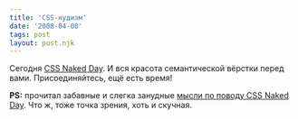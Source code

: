 ```yaml
---
title: 'CSS-нудизм'
date: '2008-04-08'
tags: post
layout: post.njk
---
```


Сегодня [CSS Naked Day](http://naked.dustindiaz.com/). И вся красота семантической вёрстки перед вами. Присоединяйтесь, ещё есть время!

**PS:** прочитал забавные и слегка занудные [мысли по поводу CSS Naked Day](http://www.onderhond.com/blog/work/css-naked-day). Что ж, тоже точка зрения, хоть и скучная.
